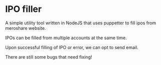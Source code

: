 # IPO filler
A simple utility tool written in NodeJS that uses puppetter to fill ipos from meroshare website.

IPOs can be filled from multiple accounts at the same time.

Upon successful filling of IPO or error, we can opt to send email.

There are still some bugs that need fixing!
